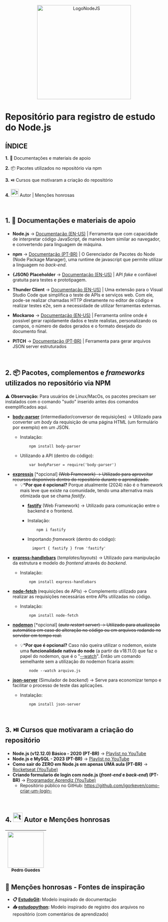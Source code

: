 <p align="center">
  <img src="https://cdn.freebiesupply.com/logos/large/2x/nodejs-1-logo-png-transparent.png" alt="LogoNodeJS" width="300px">
</p>

# Repositório para registro de estudo do Node.js
## ÍNDICE
 <a href="#section1" style="text-decoration:none;">**1.** 📄 Documentações e materiais de apoio</a>

 <a href="#section2" style="text-decoration:none;">**2.** 📦 Pacotes utilizados no repositório via npm</a>

 <a href="#section3" style="text-decoration:none;">**3.** ⏯️ Cursos que motivaram a criação do repositório</a>

 <a href="#section4" style="text-decoration:none;">**4.** <img src="https://img.icons8.com/?size=100&id=K7ebDTcbruY8&format=png&color=000000" alt="teamgroup" width="25px"> Autor | Menções honrosas</a>

<br>

## <p id="section1"> 1. 📄 Documentações e materiais de apoio
- **Node.js** -> [Documentação (EN-US)](https://nodejs.org/docs/latest/api/) | Ferramenta que com capacidade de interpretar código JavaScript, de maneira bem similar ao navegador, e convertendo para linguagem de máquina.
- **npm** -> [Documentação (PT-BR)](https://rockcontent.com/br/blog/npm/) | O Gerenciador de Pacotes do Node (Node Package Manager), uma runtime de javascript que permite utilizar a linguagem no _back-end_.
- **{JSON} Placeholder** -> [Documentação (EN-US)](https://jsonplaceholder.typicode.com) | API _fake_ e confiável gratuita para testes e prototipagem.
- **Thunder Client** -> [Documentação (EN-US)](https://docs.thunderclient.com) | Uma extensão para o Visual Studio Code que simplifica o teste de APIs e serviços web. Com ele, pode-se realizar chamadas HTTP diretamente no editor de código e realizar testes e2e, sem a necessidade de utilizar ferramentas externas.
- **Mockaroo** -> [Documentação (EN-US)](https://www.mockaroo.com/docs) | Ferramenta online onde é possível gerar rapidamente dados e teste realistas, personalizando os campos, o número de dados gerados e o formato desejado do documento final.

- **PITCH** -> [Documentação (PT-BR)](https://www.tabnews.com.br/bgabraga/pitch-ferramenta-para-gerar-o-arquivo-de-json-server-com-dados-estruturados-e-de-maneira-mais-facil) | Ferramenta para gerar arquivos JSON server estruturados

<br>

## <p id="section2"> 2. 📦 Pacotes, complementos e _frameworks_ utilizados no repositório via NPM
⚠️ **Observação:** Para usuários de Linux/MacOs, os pacotes precisam ser instalados com o comando "sudo" inserido antes dos comandos exemplificados aqui.
- **[body-parser](https://www.npmjs.com/package/body-parser)** (intermediador/conversor de requisições) -> Utilizado para converter um _body_ da requisição de uma página HTML (um formulário por exemplo) em um JSON.
  - Instalação:

            npm install body-parser

  - Utilizando a API (dentro do código):

            var bodyParser = require('body-parser')

- **[expressjs](https://www.npmjs.com/package/express)** [*opcional] <s>(Web Framework) -> Utilizado para aproveitar recursos disponíveis dentro do repositório durante o aprendizado.</s>
  - 💡***Por que é opcional?** Porque atualmente (2024) não é o framework mais leve que existe na comunidade, tendo uma alternativa mais otimizada que se chama _fastify_.
    - **[fastify](https://www.npmjs.com/package/fastify)** (Web Framework) -> Utilizado para comunicação entre o backend e o frontend.
    - Instalação:

              npm i fastify
    - Importando _framework_ (dentro do código):

            import { fastify } from 'fastify'

- **[express-handlebars](https://www.npmjs.com/package/express-handlebars)** (_templates/layouts_) -> Utilizado para manipulação da estrutura e modelo do _frontend_ através do _backend_.
  - Instalação:

            npm install express-handlebars

- **[node-fetch](https://www.npmjs.com/package/node-fetch)** (requisições de APIs) -> Complemento utilizado para realizar as requisições necessárias entre APIs utilizadas no código.
  - Instalação:

            npm install node-fetch

- **[nodemon](https://nodemon.io)** [*opcional] <s>(_auto restart server_) -> Utilizado para atualização automática em caso de alteração no código ou em arquivos rodando no servidor em tempo real.</s>
  - 💡***Por que é opcional?** Caso não queira utilizar o nodemon, existe uma **funcionalidade nativa do node** (a partir da v18.11.0) que faz o papel do nodemon, que é o "[--watch](https://cursos.alura.com.br/forum/topico-sugestao-node-watch-ao-inves-de-nodemon-262725)". Então um comando semelhante sem a utilização do nodemon ficaria assim:

            node --watch arquivo.js

- **[json-server](https://www.npmjs.com/package/json-server)** (Simulador de _backend_) -> Serve para economizar tempo e facilitar o processo de teste das aplicações.
  - Instalação:

            npm install json-server

<br>

## <p id="section3"> 3. ⏯️ Cursos que motivaram a criação do repositório
- **Node.js (v12.12.0) Básico - 2020 (PT-BR)** -> [Playlist no YouTube](https://www.youtube.com/playlist?list=PLWXw8Gu52TRLBgfIclx1Nh8LA60knsxY9)
- **Node.js e MySQL - 2023 (PT-BR)** -> [Playlist no YouTube](https://www.youtube.com/playlist?list=PLWXw8Gu52TRI5NJmexwA9qco33goFxbHK)
- **Como sair do ZERO em Node.js em apenas UMA aula (PT-BR)** -> [Rocketseat (YouTube)](https://www.youtube.com/watch?v=hHM-hr9q4mo)
- **Criando formulario de login com node.js (_front-end_ e _back-end_) (PT-BR)** -> [Programador Aprendiz (YouTube)](https://www.youtube.com/watch?v=gS0uT4Iidj4)
  - Repositório público no GitHub: https://github.com/igorkeven/como-criar-um-login-

<br>

## <p id="section4"> 4. <img src="https://img.icons8.com/?size=100&id=K7ebDTcbruY8&format=png&color=000000" alt="teamgroup" width="30px"> Autor e Menções honrosas

|  [<img loading="lazy" src="https://avatars.githubusercontent.com/u/80770771? v=4" width=115><br><sub>Pedro Guedes</sub>](https://github.com/pedroaugustorgg) |
| :---: |

## 📗 Menções honrosas - Fontes de inspiração

 - **📋 [EstudoGit](https://github.com/pedroaugustorgg/EstudoGit):**  Modelo inspirado de documentação
 - **📥 [estudopython](https://github.com/pedroaugustorgg/estudopython):** Modelo inspirado de registro dos arquivos no repositório (com comentários de aprendizado)